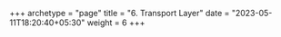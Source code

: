 +++
archetype = "page"
title = "6. Transport Layer"
date = "2023-05-11T18:20:40+05:30"
weight = 6
+++


